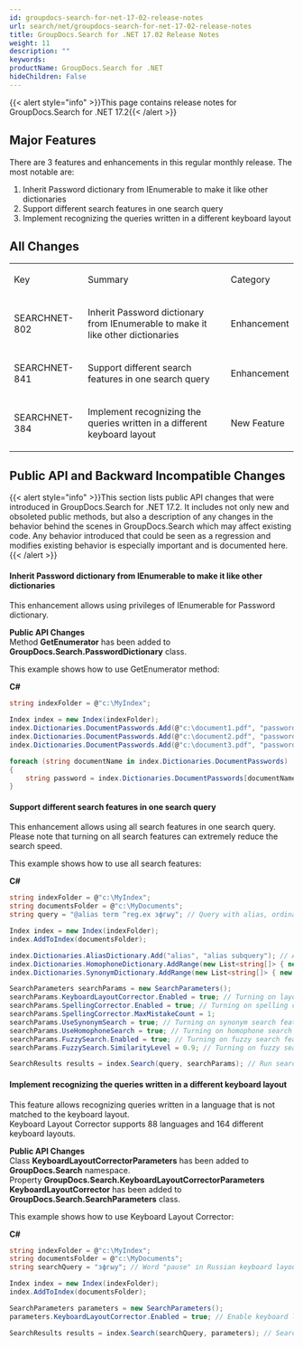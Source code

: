 ```yaml
---
id: groupdocs-search-for-net-17-02-release-notes
url: search/net/groupdocs-search-for-net-17-02-release-notes
title: GroupDocs.Search for .NET 17.02 Release Notes
weight: 11
description: ""
keywords: 
productName: GroupDocs.Search for .NET
hideChildren: False
---
```

{{< alert style="info" >}}This page contains release notes for GroupDocs.Search for .NET 17.2{{< /alert >}}

## Major Features

There are 3 features and enhancements in this regular monthly release. The most notable are:

1.  Inherit Password dictionary from IEnumerable to make it like other dictionaries
2.  Support different search features in one search query
3.  Implement recognizing the queries written in a different keyboard layout

## All Changes

<table class="confluenceTable"><tbody><tr><td class="confluenceTd"><p>Key</p></td><td class="confluenceTd"><p>Summary</p></td><td class="confluenceTd"><p>Category</p></td></tr><tr><td class="confluenceTd"><p>SEARCHNET-802</p></td><td class="confluenceTd"><p>Inherit Password dictionary from IEnumerable to make it like other dictionaries</p></td><td class="confluenceTd"><p>Enhancement</p></td></tr><tr><td class="confluenceTd"><p>SEARCHNET-841</p></td><td class="confluenceTd"><p>Support different search features in one search query</p></td><td class="confluenceTd"><p>Enhancement</p></td></tr><tr><td class="confluenceTd"><p>SEARCHNET-384</p></td><td class="confluenceTd"><p>Implement recognizing the queries written in a different keyboard layout</p></td><td class="confluenceTd"><p>New Feature</p></td></tr></tbody></table>

## Public API and Backward Incompatible Changes

{{< alert style="info" >}}This section lists public API changes that were introduced in GroupDocs.Search for .NET 17.2. It includes not only new and obsoleted public methods, but also a description of any changes in the behavior behind the scenes in GroupDocs.Search which may affect existing code. Any behavior introduced that could be seen as a regression and modifies existing behavior is especially important and is documented here.{{< /alert >}}

#### Inherit Password dictionary from IEnumerable to make it like other dictionaries

This enhancement allows using privileges of IEnumerable for Password dictionary.

**Public API Changes**  
Method **GetEnumerator** has been added to **GroupDocs.Search.PasswordDictionary** class.

This example shows how to use GetEnumerator method:

**C#**

```csharp
string indexFolder = @"c:\MyIndex";

Index index = new Index(indexFolder);
index.Dictionaries.DocumentPasswords.Add(@"c:\document1.pdf", "password1");
index.Dictionaries.DocumentPasswords.Add(@"c:\document2.pdf", "password2");
index.Dictionaries.DocumentPasswords.Add(@"c:\document3.pdf", "password3");

foreach (string documentName in index.Dictionaries.DocumentPasswords)
{
    string password = index.Dictionaries.DocumentPasswords[documentName];
}


```

#### Support different search features in one search query

This enhancement allows using all search features in one search query.  
Please note that turning on all search features can extremely reduce the search speed.

This example shows how to use all search features:

**C#**

```csharp
string indexFolder = @"c:\MyIndex";
string documentsFolder = @"c:\MyDocuments";
string query = "@alias term ^reg.ex зфгыу"; // Query with alias, ordinary term, regex and term for spelling corrector

Index index = new Index(indexFolder);
index.AddToIndex(documentsFolder);

index.Dictionaries.AliasDictionary.Add("alias", "alias subquery"); // Adding alias to dictionary
index.Dictionaries.HomophoneDictionary.AddRange(new List<string[]> { new string[] { "cell", "sell" } }); // Adding homophones to dictionary
index.Dictionaries.SynonymDictionary.AddRange(new List<string[]> { new string[] { "little", "small" } }); // Adding synonyms to dictionary

SearchParameters searchParams = new SearchParameters();
searchParams.KeyboardLayoutCorrector.Enabled = true; // Turning on layout corrector
searchParams.SpellingCorrector.Enabled = true; // Turning on spelling corrector
searchParams.SpellingCorrector.MaxMistakeCount = 1;
searchParams.UseSynonymSearch = true; // Turning on synonym search feature
searchParams.UseHomophoneSearch = true; // Turning on homophone search feature
searchParams.FuzzySearch.Enabled = true; // Turning on fuzzy search feature
searchParams.FuzzySearch.SimilarityLevel = 0.9; // Turning on fuzzy search feature

SearchResults results = index.Search(query, searchParams); // Run searching with all search features

```

#### Implement recognizing the queries written in a different keyboard layout

This feature allows recognizing queries written in a language that is not matched to the keyboard layout.  
Keyboard Layout Corrector supports 88 languages and 164 different keyboard layouts.

**Public API Changes**  
Class **KeyboardLayoutCorrectorParameters** has been added to **GroupDocs.Search** namespace.  
Property **GroupDocs.Search.KeyboardLayoutCorrectorParameters KeyboardLayoutCorrector** has been added to **GroupDocs.Search.SearchParameters** class.

This example shows how to use Keyboard Layout Corrector:

**C#**

```csharp
string indexFolder = @"c:\MyIndex";
string documentsFolder = @"c:\MyDocuments";
string searchQuery = "зфгыу"; // Word "pause" in Russian keyboard layout

Index index = new Index(indexFolder);
index.AddToIndex(documentsFolder);

SearchParameters parameters = new SearchParameters();
parameters.KeyboardLayoutCorrector.Enabled = true; // Enable keyboard layout correction in parameters

SearchResults results = index.Search(searchQuery, parameters); // Search for "pause"

```
